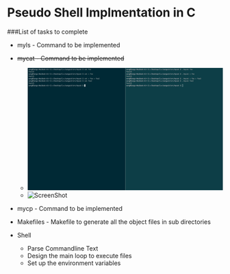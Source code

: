 # Pseudo Shell Implmentation in C


###List of tasks to complete
* myls - Command to be implemented
* ~~mycat - Command to be implemented~~
    * ![Screenshot](/img/mycat.png?raw=true)
    * ![ScreenShot](https://raw.github.com/karacas/imgLiquid/master/tests/logoimgliquid.png)


* mycp - Command to be implemented
* Makefiles - Makefile to generate all the object files in sub directories
* Shell
    * Parse Commandline Text
    * Design the main loop to execute files
    * Set up the environment variables
